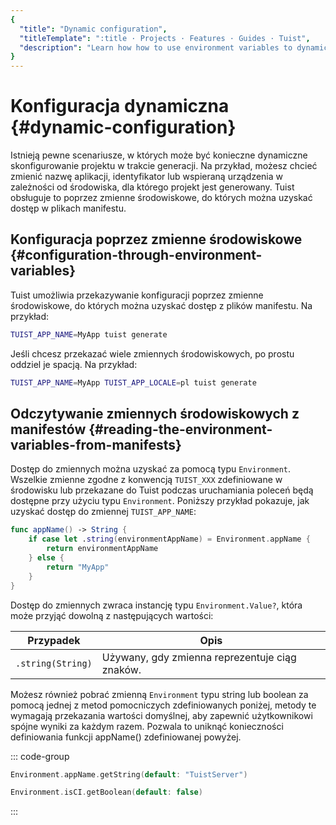 ```yaml
---
{
  "title": "Dynamic configuration",
  "titleTemplate": ":title · Projects · Features · Guides · Tuist",
  "description": "Learn how how to use environment variables to dynamically configure your project."
}
---
```

# Konfiguracja dynamiczna {#dynamic-configuration}

Istnieją pewne scenariusze, w których może być konieczne dynamiczne
skonfigurowanie projektu w trakcie generacji. Na przykład, możesz chcieć zmienić
nazwę aplikacji, identyfikator lub wspieraną urządzenia w zależności od
środowiska, dla którego projekt jest generowany. Tuist obsługuje to poprzez
zmienne środowiskowe, do których można uzyskać dostęp w plikach manifestu.

## Konfiguracja poprzez zmienne środowiskowe {#configuration-through-environment-variables}

Tuist umożliwia przekazywanie konfiguracji poprzez zmienne środowiskowe, do
których można uzyskać dostęp z plików manifestu. Na przykład:

```bash
TUIST_APP_NAME=MyApp tuist generate
```

Jeśli chcesz przekazać wiele zmiennych środowiskowych, po prostu oddziel je
spacją. Na przykład:

```bash
TUIST_APP_NAME=MyApp TUIST_APP_LOCALE=pl tuist generate
```

## Odczytywanie zmiennych środowiskowych z manifestów {#reading-the-environment-variables-from-manifests}

Dostęp do zmiennych można uzyskać za pomocą typu
<LocalizedLink href="/references/project-description/enums/environment">`Environment`</LocalizedLink>.
Wszelkie zmienne zgodne z konwencją `TUIST_XXX` zdefiniowane w środowisku lub
przekazane do Tuist podczas uruchamiania poleceń będą dostępne przy użyciu typu
`Environment`. Poniższy przykład pokazuje, jak uzyskać dostęp do zmiennej
`TUIST_APP_NAME`:

```swift
func appName() -> String {
    if case let .string(environmentAppName) = Environment.appName {
        return environmentAppName
    } else {
        return "MyApp"
    }
}
```

Dostęp do zmiennych zwraca instancję typu `Environment.Value?`, która może
przyjąć dowolną z następujących wartości:

| Przypadek         | Opis                                           |
| ----------------- | ---------------------------------------------- |
| `.string(String)` | Używany, gdy zmienna reprezentuje ciąg znaków. |

Możesz również pobrać zmienną `Environment` typu string lub boolean za pomocą
jednej z metod pomocniczych zdefiniowanych poniżej, metody te wymagają
przekazania wartości domyślnej, aby zapewnić użytkownikowi spójne wyniki za
każdym razem. Pozwala to uniknąć konieczności definiowania funkcji appName()
zdefiniowanej powyżej.

::: code-group

```swift [String]
Environment.appName.getString(default: "TuistServer")
```

```swift [Boolean]
Environment.isCI.getBoolean(default: false)
```
<!-- -->
:::
